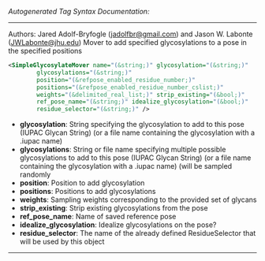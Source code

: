 <!-- THIS IS AN AUTOGENERATED FILE: Don't edit it directly, instead change the schema definition in the code itself. -->

_Autogenerated Tag Syntax Documentation:_

---
Authors: Jared Adolf-Bryfogle (jadolfbr@gmail.com) and Jason W. Labonte (JWLabonte@jhu.edu)
Mover to add specified glycosylations to a pose in the specified positions

```xml
<SimpleGlycosylateMover name="(&string;)" glycosylation="(&string;)"
        glycosylations="(&string;)"
        position="(&refpose_enabled_residue_number;)"
        positions="(&refpose_enabled_residue_number_cslist;)"
        weights="(&delimited_real_list;)" strip_existing="(&bool;)"
        ref_pose_name="(&string;)" idealize_glycosylation="(&bool;)"
        residue_selector="(&string;)" />
```

-   **glycosylation**: String specifying the glycosylation to add to this pose (IUPAC Glycan String) (or a file name containing the glycosylation with a .iupac name)
-   **glycosylations**: String or file name specifying multiple possible glycosylations to add to this pose (IUPAC Glycan String) (or a file name containing the glycosylation with a .iupac name) (will be sampled randomly
-   **position**: Position to add glycosylation
-   **positions**: Positions to add glycosylations
-   **weights**: Sampling weights corresponding to the provided set of glycans
-   **strip_existing**: Strip existing glycosylations from the pose
-   **ref_pose_name**: Name of saved reference pose
-   **idealize_glycosylation**: Idealize glycosylations on the pose?
-   **residue_selector**: The name of the already defined ResidueSelector that will be used by this object

---
